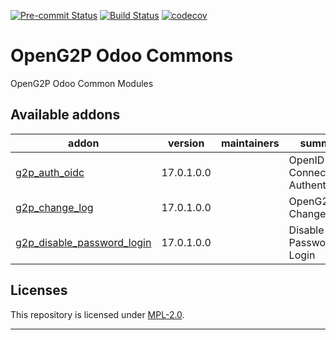 
<!-- /!\ Non OCA Context : Set here the badge of your runbot / runboat instance. -->
[![Pre-commit Status](https://github.com/OpenG2P/openg2p-odoo-commons/actions/workflows/pre-commit.yml/badge.svg?branch=17.0)](https://github.com/OpenG2P/openg2p-odoo-commons/actions/workflows/pre-commit.yml?query=branch%3A17.0)
[![Build Status](https://github.com/OpenG2P/openg2p-odoo-commons/actions/workflows/test.yml/badge.svg?branch=17.0)](https://github.com/OpenG2P/openg2p-odoo-commons/actions/workflows/test.yml?query=branch%3A17.0)
[![codecov](https://codecov.io/gh/OpenG2P/openg2p-odoo-commons/branch/17.0/graph/badge.svg)](https://codecov.io/gh/OpenG2P/openg2p-odoo-commons)
<!-- /!\ Non OCA Context : Set here the badge of your translation instance. -->

<!-- /!\ do not modify above this line -->

# OpenG2P Odoo Commons

OpenG2P Odoo Common Modules

<!-- /!\ do not modify below this line -->

<!-- prettier-ignore-start -->

[//]: # (addons)

Available addons
----------------
addon | version | maintainers | summary
--- | --- | --- | ---
[g2p_auth_oidc](g2p_auth_oidc/) | 17.0.1.0.0 |  | OpenID Connect Authentication
[g2p_change_log](g2p_change_log/) | 17.0.1.0.0 |  | OpenG2P Change Log
[g2p_disable_password_login](g2p_disable_password_login/) | 17.0.1.0.0 |  | Disable Password Login

[//]: # (end addons)

<!-- prettier-ignore-end -->

## Licenses

This repository is licensed under [MPL-2.0](LICENSE).

----
<!-- /!\ Non OCA Context : Set here the full description of your organization. -->
